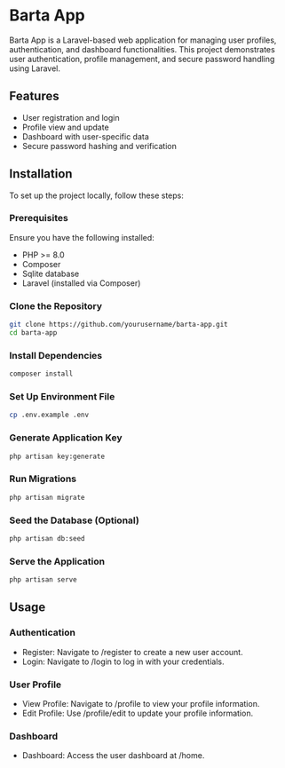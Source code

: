# Barta App

Barta App is a Laravel-based web application for managing user profiles, authentication, and dashboard functionalities. This project demonstrates user authentication, profile management, and secure password handling using Laravel.

## Features

- User registration and login
- Profile view and update
- Dashboard with user-specific data
- Secure password hashing and verification

## Installation

To set up the project locally, follow these steps:

### Prerequisites

Ensure you have the following installed:
- PHP >= 8.0
- Composer
- Sqlite database
- Laravel (installed via Composer)

### Clone the Repository
```bash
git clone https://github.com/yourusername/barta-app.git
cd barta-app
```

### Install Dependencies
```bash
composer install
```

### Set Up Environment File
```bash
cp .env.example .env
```

### Generate Application Key
```bash
php artisan key:generate
```

### Run Migrations
```bash
php artisan migrate
```

### Seed the Database (Optional)
```bash
php artisan db:seed
```

### Serve the Application
```bash
php artisan serve
```

## Usage
### Authentication
- Register: Navigate to /register to create a new user account.
- Login: Navigate to /login to log in with your credentials.
### User Profile
- View Profile: Navigate to /profile to view your profile information.
- Edit Profile: Use /profile/edit to update your profile information.
### Dashboard
- Dashboard: Access the user dashboard at /home.
